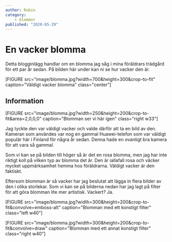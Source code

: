 ```yaml
---
author: Robin
category:
    - blommor
published: "2020-05-29"
---
```

En vacker blomma
==================================

Detta blogginlägg handlar om en blomma jag såg i mina föräldrars trädgård för ett par år sedan. På bilden här under kan ni se hur vacker den är.

[FIGURE src="image/blomma.jpg?width=700&height=300&crop-to-fit" caption="Väldigt vacker blomma" class="center"]

<!--more-->

## Information

[FIGURE src="image/blomma.jpg?width=250&height=200&crop-to-fit&area=2,0,0,0" caption="Blomman ser vi här igen" class="right w33"]

Jag tyckte den var väldigt vacker och valde därför att ta en bild av den. Kameran som användes var nog en gammal Huawei-telefon som var väldigt populär här i Finland för några år sedan. Denna hade en ovanligt bra kamera för att vara så gammal. 

Som vi kan se på bilden till höger så är det en rosa blomma, men jag har inte riktigt koll på vilken typ av blomma det är. Den är iallafall rosa och väcker mycket uppmärksamhet hemma hos föräldrarna. Väldigt vacker är den faktiskt.

Eftersom blomman är så vacker har jag beslutat att lägga in flera bilder av den i olika storlekar. Som vi kan se på bilderna nedan har jag lagt på filter för att göra blomman lite mer artistisk. Vackert? Ja.

[FIGURE src="image/blomma.jpg?width=300&height=200&crop-to-fit&convolve=emboss-alt" caption="Blomman med ett konstigt filter" class="left w40"]

[FIGURE src="image/blomma.jpg?width=300&height=200&crop-to-fit&convolve=draw" caption="Blomman med ett annat konstigt filter" class="right w40"]


